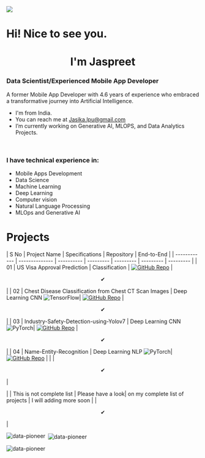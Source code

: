 ![](https://komarev.com/ghpvc/?username=data-pioneer&label=PROFILE+VIEWS)

<h1>Hi! Nice to see you.</h1>
<h1 align="center">I'm Jaspreet </h1>

### Data Scientist/Experienced Mobile App Developer

A former Mobile App Developer with 4.6 years of experience who embraced a transformative journey into Artificial Intelligence. 

* I'm from India.
* You can reach me at [Jasika.lpu@gmail.com](mailto:Jasika.lpu@gmail.com)
* I’m currently working on Generative AI, MLOPS, and Data Analytics Projects.
  
<br> 

### I have technical experience in:
* Mobile Apps Development
* Data Science
* Machine Learning
* Deep Learning
* Computer vision 
* Natural Language Processing 
* MLOps and Generative AI 

#  Projects
| S No | Project Name | Specifications | Repository | End-to-End |
| ------------ | -------------- | ---------- | --------- | --------- | --------- | --------- |
| 01 | US Visa Approval Prediction  | Classification | [![GitHub Repo](https://img.shields.io/badge/GitHub-Repo-blue.svg)]([https://github.com/mayankchugh-learning/US-Visa-Approval-Prediction.git](https://github.com/data-pioneer/MLOPS-US-Visa-Approval-Prediction)) | <p align="center">✔</p> |
| 02 | Chest Disease Classification from Chest CT Scan Images  | Deep Learning CNN ![TensorFlow](https://img.shields.io/badge/TensorFlow-%23FF6F00.svg?style=for-the-badge&logo=TensorFlow&logoColor=white)| [![GitHub Repo](https://img.shields.io/badge/GitHub-Repo-blue.svg)](https://github.com/data-pioneer/MLops-Chest-Disease-Classification-from-Chest-CT-Scan-Image-) | <p align="center">✔</p> |
| 03 | Industry-Safety-Detection-using-Yolov7  | Deep Learning CNN ![PyTorch](https://img.shields.io/badge/PyTorch-%23EE4C2C.svg?style=for-the-badge&logo=PyTorch&logoColor=white)| [![GitHub Repo](https://img.shields.io/badge/GitHub-Repo-blue.svg)](https://github.com/data-pioneer/MLops-Industry-Safety-Detection-using-Yolov7) | <p align="center">✔</p> |
| 04 | Name-Entity-Recognition  | Deep Learning NLP ![PyTorch](https://img.shields.io/badge/PyTorch-%23EE4C2C.svg?style=for-the-badge&logo=PyTorch&logoColor=white)| [![GitHub Repo](https://img.shields.io/badge/GitHub-Repo-blue.svg)]([https://github.com/mayankchugh-learning/Name-Entity-Recognition.git](https://github.com/data-pioneer/MLops-Name-Entity-Recognition-End-to-End-main)) | |  | <p align="center">✔</p> |

|  | This is not complete list  | Please have a look|  on my complete list of projects  | I will adding more soon | | <p align="center">✔</p> |


<p><img align="left" src="https://github-readme-stats.vercel.app/api/top-langs?username=data-pioneer&show_icons=true&locale=en&layout=compact" alt="data-pioneer" /></p>

<p>&nbsp;<img align="center" src="https://github-readme-stats.vercel.app/api?username=data-pioneer&show_icons=true&locale=en" alt="data-pioneer" /></p>

<p><img align="center" src="https://github-readme-streak-stats.herokuapp.com/?user=data-pioneer&" alt="data-pioneer" /></p>



